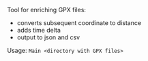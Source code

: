 Tool for enriching GPX files:
- converts subsequent coordinate to distance
- adds time delta
- output to json and csv

Usage: `Main <directory with GPX files>`